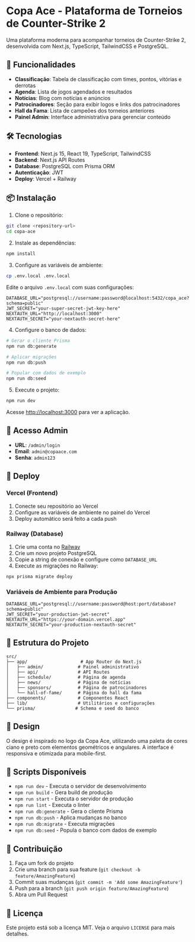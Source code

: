 # Copa Ace - Plataforma de Torneios de Counter-Strike 2

Uma plataforma moderna para acompanhar torneios de Counter-Strike 2, desenvolvida com Next.js, TypeScript, TailwindCSS e PostgreSQL.

## 🚀 Funcionalidades

- **Classificação**: Tabela de classificação com times, pontos, vitórias e derrotas
- **Agenda**: Lista de jogos agendados e resultados
- **Notícias**: Blog com notícias e anúncios
- **Patrocinadores**: Seção para exibir logos e links dos patrocinadores
- **Hall da Fama**: Lista de campeões dos torneios anteriores
- **Painel Admin**: Interface administrativa para gerenciar conteúdo

## 🛠️ Tecnologias

- **Frontend**: Next.js 15, React 19, TypeScript, TailwindCSS
- **Backend**: Next.js API Routes
- **Database**: PostgreSQL com Prisma ORM
- **Autenticação**: JWT
- **Deploy**: Vercel + Railway

## 📦 Instalação

1. Clone o repositório:
```bash
git clone <repository-url>
cd copa-ace
```

2. Instale as dependências:
```bash
npm install
```

3. Configure as variáveis de ambiente:
```bash
cp .env.local .env.local
```

Edite o arquivo `.env.local` com suas configurações:
```env
DATABASE_URL="postgresql://username:password@localhost:5432/copa_ace?schema=public"
JWT_SECRET="your-super-secret-jwt-key-here"
NEXTAUTH_URL="http://localhost:3000"
NEXTAUTH_SECRET="your-nextauth-secret-here"
```

4. Configure o banco de dados:
```bash
# Gerar o cliente Prisma
npm run db:generate

# Aplicar migrações
npm run db:push

# Popular com dados de exemplo
npm run db:seed
```

5. Execute o projeto:
```bash
npm run dev
```

Acesse [http://localhost:3000](http://localhost:3000) para ver a aplicação.

## 🔐 Acesso Admin

- **URL**: `/admin/login`
- **Email**: `admin@copaace.com`
- **Senha**: `admin123`

## 🚀 Deploy

### Vercel (Frontend)

1. Conecte seu repositório ao Vercel
2. Configure as variáveis de ambiente no painel do Vercel
3. Deploy automático será feito a cada push

### Railway (Database)

1. Crie uma conta no [Railway](https://railway.app)
2. Crie um novo projeto PostgreSQL
3. Copie a string de conexão e configure como `DATABASE_URL`
4. Execute as migrações no Railway:
```bash
npx prisma migrate deploy
```

### Variáveis de Ambiente para Produção

```env
DATABASE_URL="postgresql://username:password@host:port/database?schema=public"
JWT_SECRET="your-production-jwt-secret"
NEXTAUTH_URL="https://your-domain.vercel.app"
NEXTAUTH_SECRET="your-production-nextauth-secret"
```

## 📁 Estrutura do Projeto

```
src/
├── app/                    # App Router do Next.js
│   ├── admin/             # Painel administrativo
│   ├── api/               # API Routes
│   ├── schedule/          # Página de agenda
│   ├── news/              # Página de notícias
│   ├── sponsors/          # Página de patrocinadores
│   └── hall-of-fame/      # Página do hall da fama
├── components/            # Componentes React
├── lib/                   # Utilitários e configurações
└── prisma/               # Schema e seed do banco
```

## 🎨 Design

O design é inspirado no logo da Copa Ace, utilizando uma paleta de cores ciano e preto com elementos geométricos e angulares. A interface é responsiva e otimizada para mobile-first.

## 📝 Scripts Disponíveis

- `npm run dev` - Executa o servidor de desenvolvimento
- `npm run build` - Gera build de produção
- `npm run start` - Executa o servidor de produção
- `npm run lint` - Executa o linter
- `npm run db:generate` - Gera o cliente Prisma
- `npm run db:push` - Aplica mudanças no banco
- `npm run db:migrate` - Executa migrações
- `npm run db:seed` - Popula o banco com dados de exemplo

## 🤝 Contribuição

1. Faça um fork do projeto
2. Crie uma branch para sua feature (`git checkout -b feature/AmazingFeature`)
3. Commit suas mudanças (`git commit -m 'Add some AmazingFeature'`)
4. Push para a branch (`git push origin feature/AmazingFeature`)
5. Abra um Pull Request

## 📄 Licença

Este projeto está sob a licença MIT. Veja o arquivo `LICENSE` para mais detalhes.